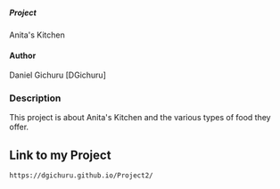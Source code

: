 ##### Project 
 Anita's Kitchen
 #### Author
  Daniel Gichuru [DGichuru]
  ### Description
   This project is about Anita's Kitchen and the various types of food they offer.
   ## Link to my Project
    https://dgichuru.github.io/Project2/
   
   
